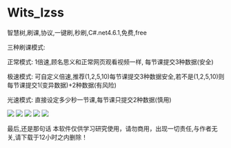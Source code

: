 # Wits_lzss
智慧树,刷课,协议,一键刷,秒刷,C#.net4.6.1,免费,free

三种刷课模式:

正常模式: 1倍速,顾名思义和正常网页观看视频一样, 每节课提交3种数据(安全)

极速模式: 可自定义倍速,推荐(1,2,5,10)每节课提交3种数据安全,若不是(1,2,5,10)则每节课提交1(变异数据)+2种数据(有风险)

光速模式: 直接设定多少秒一节课,每节课只提交2种数据(慎用)

![](http://oss.lzonel.cn/zs.lzonel.cn/2020/5/20200603110400000.png)
![](http://oss.lzonel.cn/zs.lzonel.cn/2020/5/20200603110400001.png)
![](http://oss.lzonel.cn/zs.lzonel.cn/2020/5/20200603110400002.png)
![](http://oss.lzonel.cn/zs.lzonel.cn/2020/5/20200603110400003.png)
![](http://oss.lzonel.cn/zs.lzonel.cn/2020/5/20200603110400004.png)


最后,还是那句话 本软件仅供学习研究使用，请勿商用，出现一切责任,与作者无关,请下载于12小时之内删除！
 
